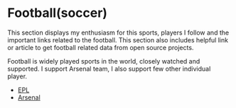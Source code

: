 # Football\(soccer\)

This section displays my enthusiasm for this sports, players I follow and the important links related to the football. This section also includes helpful link or article to get football related data from open source projects.

Football is widely played sports in the world, closely watched and supported. I support Arsenal team, I also support few other individual player.

* [EPL](epl.md)
* [Arsenal](football/arsenal.md)
